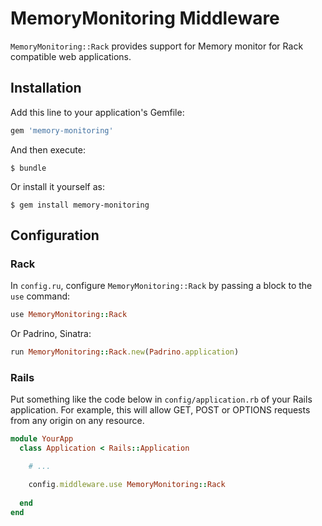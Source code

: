 # MemoryMonitoring Middleware

`MemoryMonitoring::Rack` provides support for Memory monitor for Rack compatible web applications.

## Installation

Add this line to your application's Gemfile:

```ruby
gem 'memory-monitoring'
```

And then execute:

    $ bundle

Or install it yourself as:

    $ gem install memory-monitoring

## Configuration

### Rack

In `config.ru`, configure `MemoryMonitoring::Rack` by passing a block to the `use` command:

```ruby
use MemoryMonitoring::Rack
```

Or Padrino, Sinatra:
```ruby
run MemoryMonitoring::Rack.new(Padrino.application)
```
### Rails
Put something like the code below in `config/application.rb` of your Rails application. For example, this will allow GET, POST or OPTIONS requests from any origin on any resource.

```ruby
module YourApp
  class Application < Rails::Application

    # ...

    config.middleware.use MemoryMonitoring::Rack
      
  end
end
```
